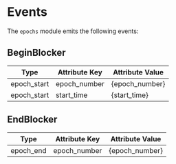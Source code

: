 <!--
order: 3
-->

# Events

The `epochs` module emits the following events:

## BeginBlocker

| Type        | Attribute Key | Attribute Value |
| ----------- | ------------- | --------------- |
| epoch_start | epoch_number  | {epoch_number}  |
| epoch_start | start_time    | {start_time}    |

## EndBlocker

| Type        | Attribute Key | Attribute Value |
| ----------- | ------------- | --------------- |
| epoch_end   | epoch_number  | {epoch_number}  |
